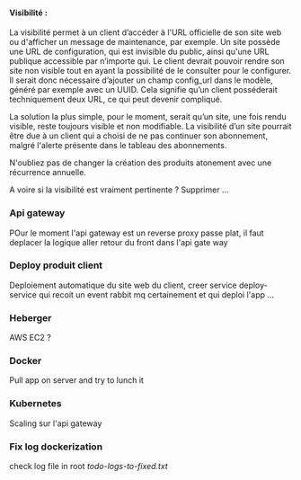 
#### Visibilité :

La visibilité permet à un client d’accéder à l'URL officielle de son site web ou d'afficher un message de maintenance, par exemple.
Un site possède une URL de configuration, qui est invisible du public, ainsi qu'une URL publique accessible par n’importe qui.
Le client devrait pouvoir rendre son site non visible tout en ayant la possibilité de le consulter pour le configurer.
Il serait donc nécessaire d’ajouter un champ config_url dans le modèle, généré par exemple avec un UUID.
Cela signifie qu’un client posséderait techniquement deux URL, ce qui peut devenir compliqué.

La solution la plus simple, pour le moment, serait qu’un site, une fois rendu visible, reste toujours visible et non modifiable.
La visibilité d’un site pourrait être due à un client qui a choisi de ne pas continuer son abonnement, malgré l'alerte présente dans le tableau des abonnements.

N'oubliez pas de changer la création des produits atonement avec une récurrence annuelle.

A voire si la visibilité est vraiment pertinente ? Supprimer ...

### Api gateway
POur le moment l'api gateway est un reverse proxy passe plat, il faut deplacer la logique aller retour du front dans l'api gate way

### Deploy produit client
Deploiement automatique du site web du client, creer service deploy-service qui recoit un event rabbit mq certainement et qui deploi l'app ...

### Heberger
AWS EC2 ?

### Docker
Pull app on server and try to lunch it

### Kubernetes
Scaling sur l'api gateway

### Fix log dockerization

check log file in root *todo-logs-to-fixed.txt*

